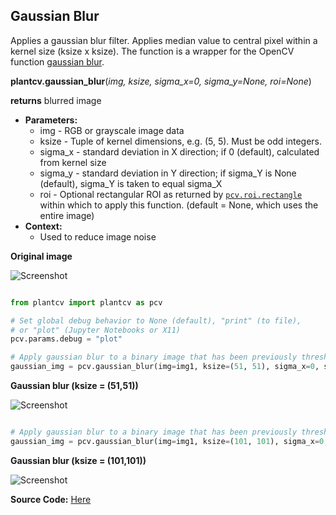 ## Gaussian Blur

Applies a gaussian blur filter. Applies median value to central pixel within a kernel size (ksize x ksize). 
The function is a wrapper for the OpenCV function [gaussian blur](http://docs.opencv.org/2.4/modules/imgproc/doc/filtering.html?highlight=gaussianblur#gaussianblur).  

**plantcv.gaussian_blur**(*img, ksize, sigma_x=0, sigma_y=None, roi=None*)

**returns** blurred image

- **Parameters:**
    - img - RGB or grayscale image data
    - ksize - Tuple of kernel dimensions, e.g. (5, 5). Must be odd integers.
    - sigma_x - standard deviation in X direction; if 0 (default), calculated from kernel size
    - sigma_y - standard deviation in Y direction; if sigma_Y is None (default), sigma_Y is taken to equal sigma_X
	- roi - Optional rectangular ROI as returned by [`pcv.roi.rectangle`](roi_rectangle.md) within which to apply this function. (default = None, which uses the entire image)
- **Context:**
    - Used to reduce image noise

**Original image**

![Screenshot](img/documentation_images/gaussian_blur/original_image.jpg)

```python

from plantcv import plantcv as pcv

# Set global debug behavior to None (default), "print" (to file), 
# or "plot" (Jupyter Notebooks or X11)
pcv.params.debug = "plot"

# Apply gaussian blur to a binary image that has been previously thresholded.
gaussian_img = pcv.gaussian_blur(img=img1, ksize=(51, 51), sigma_x=0, sigma_y=None)

```

**Gaussian blur (ksize = (51,51))**

![Screenshot](img/documentation_images/gaussian_blur/gaussian_blur51.jpg)

```python

# Apply gaussian blur to a binary image that has been previously thresholded.
gaussian_img = pcv.gaussian_blur(img=img1, ksize=(101, 101), sigma_x=0, sigma_y=None)

```

**Gaussian blur (ksize = (101,101))**

![Screenshot](img/documentation_images/gaussian_blur/gaussian_blur101.jpg)

**Source Code:** [Here](https://github.com/danforthcenter/plantcv/blob/main/plantcv/plantcv/gaussian_blur.py)
